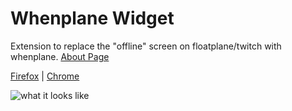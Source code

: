 # Whenplane Widget
Extension to replace the "offline" screen on floatplane/twitch with whenplane.
[About Page](https://whenplane.com/extension)

[Firefox](https://addons.mozilla.org/en-US/firefox/addon/whenplane-floatplane-widget/)
| [Chrome](https://chromewebstore.google.com/detail/whenplane-floatplane-widget/jiijhgibeiaaacbohdjihncoingomjjm)

![what it looks like](https://github.com/ajgeiss0702/whenplane-fp-extension/assets/6259574/19f62049-9104-4edf-a7e4-363c32900b85)

